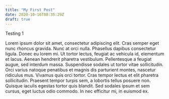 ```yaml
---
title: "My First Post"
date: 2020-10-16T00:35:29Z
draft: true
---
```

Testing 1

Lorem ipsum dolor sit amet, consectetur adipiscing elit. Cras semper eget nunc rhoncus gravida. Nunc at orci nulla. Phasellus dapibus consectetur ligula. Donec eu lorem mi. Ut tortor lectus, feugiat ac vehicula id, elementum et lacus. Aenean hendrerit pharetra vestibulum. Pellentesque a feugiat augue, sed interdum massa. Suspendisse sodales ut tortor vitae sollicitudin. Orci varius natoque penatibus et magnis dis parturient montes, nascetur ridiculus mus. Vivamus quis orci tortor. Cras tempor lectus et elit pharetra sollicitudin. Praesent tempor turpis sem, a lobortis tellus posuere non. Quisque iaculis egestas tortor quis blandit. Sed sodales ipsum et sem cursus, eget luctus odio commodo. In nec efficitur mi, in euismod ex.
